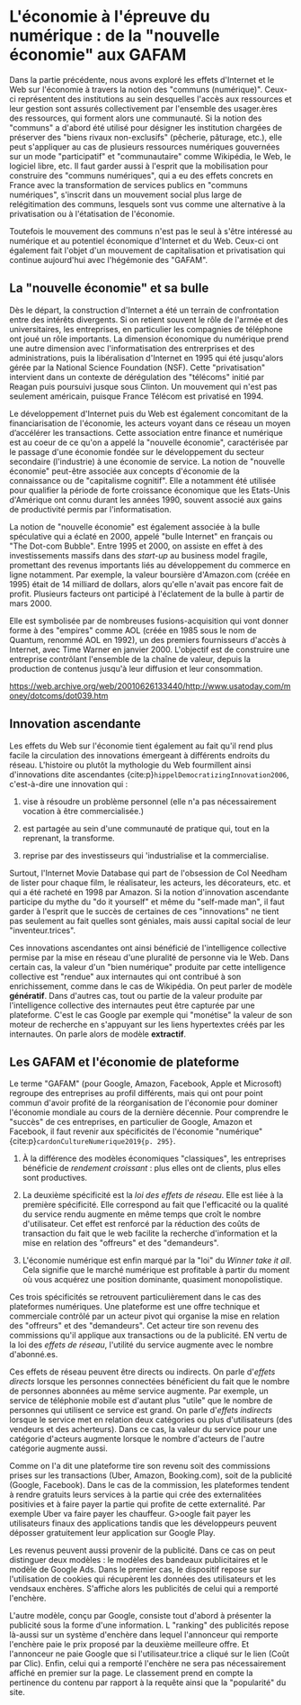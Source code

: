 # L'économie à l'épreuve du numérique : de la "nouvelle économie" aux GAFAM

Dans la partie précédente, nous avons exploré les effets d'Internet et le Web sur l'économie à travers la notion des "communs (numérique)". Ceux-ci représentent des institutions au sein desquelles l'accès aux ressources et leur gestion sont assurés collectivement par l'ensemble des usager.ères des ressources, qui forment alors une communauté. Si la notion des "communs" a d'abord été utilisé pour désigner les institution chargées de préserver des "biens rivaux non-exclusifs" (pêcherie, pâturage, etc.), elle peut s'appliquer au cas de plusieurs ressources numériques gouvernées sur un mode "participatif" et "communautaire" comme Wikipédia, le Web, le logiciel libre, etc. Il faut garder aussi à l'esprit que la mobilisation pour construire des "communs numériques", qui a eu des effets concrets en France avec la transformation de services publics en "communs numériques", s'inscrit dans un mouvement social plus large de relégitimation des communs, lesquels sont vus comme une alternative à la privatisation ou à l'étatisation de l'économie.

Toutefois le mouvement des communs n'est pas le seul à s'être intéressé au numérique et au potentiel économique d'Internet et du Web. Ceux-ci ont également fait l'objet d'un mouvement de capitalisation et privatisation qui continue aujourd'hui avec l'hégémonie des "GAFAM".



## La "nouvelle économie" et sa bulle

Dès le départ, la construction d'Internet a été un terrain de confrontation entre des intérêts divergents. Si on retient souvent le rôle de l'armée et des universitaires, les entreprises, en particulier les compagnies de téléphone ont joué un rôle importants. La dimension économique du numérique prend une autre dimension avec l'informatisation des entrerprises et des administrations, puis la libéralisation d'Internet en 1995 qui été jusqu'alors gérée par la National Science Foundation (NSF). Cette "privatisation" intervient dans un contexte de dérégulation des "télécoms" initié par Reagan puis poursuivi jusque sous Clinton. Un mouvement qui n'est pas seulement américain, puisque France Télécom est privatisé en 1994.

Le développement d'Internet puis du Web est également concomitant de la financiarisation de l'économie, les acteurs voyant dans ce réseau un moyen d’accélérer les transactions. Cette association entre finance et numérique est au coeur de ce qu'on a appelé la "nouvelle économie", caractérisée par le passage d'une économie fondée sur le développement du secteur secondaire (l'industrie) à une économie de service. La notion de "nouvelle économie" peut-être associée aux concepts d'économie de la connaissance ou de "capitalisme cognitif". Elle a notamment été utilisée pour qualifier la période de forte croissance économique que les Etats-Unis d'Amérique ont connu durant les années 1990, souvent associé aux gains de productivité permis par l'informatisation.

La notion de "nouvelle économie" est également associée à la bulle spéculative qui a éclaté en 2000, appelé "bulle Internet" en français ou "The Dot-com Bubble". Entre 1995 et 2000, on assiste en effet à des investissements massifs dans des _start-up_ au business model fragile, promettant des revenus importants liés au développement du commerce en ligne notamment. Par exemple, la valeur boursière d'Amazon.com (créée en 1995) était de 14 milliard de dollars, alors qu'elle n'avait pas encore fait de profit. Plusieurs facteurs ont participé à l'éclatement de la bulle à partir de mars 2000.

Elle est symbolisée par de nombreuses fusions-acquisition qui vont donner forme à des "empires" comme AOL (créée en 1985 sous le nom de Quantum, renommé AOL en 1992), un des premiers fournisseurs d'accès à Internet, avec Time Warner en janvier 2000. L'objectif est de construire une entreprise contrôlant l'ensemble de la chaîne de valeur, depuis la production de contenus jusqu'à leur diffusion et leur consommation.



https://web.archive.org/web/20010626133440/http://www.usatoday.com/money/dotcoms/dot039.htm

## Innovation ascendante

Les effets du Web sur l'économie tient également au fait qu'il rend plus facile la circulation des innovations émergeant à différents endroits du réseau. L'histoire ou plutôt la mythologie du Web fourmillent ainsi d'innovations dite ascendantes {cite:p}`hippelDemocratizingInnovation2006`, c'est-à-dire une innovation qui :

1. vise à résoudre un problème personnel (elle n'a pas nécessairement vocation à être commercialisée.)

2. est partagée au sein d'une communauté de pratique qui, tout en la reprenant, la transforme.

3. reprise par des investisseurs qui 'industrialise et la commercialise.

Surtout, l'Internet Movie Database qui part de l'obsession de Col Needham de lister pour chaque film, le réalisateur, les acteurs, les décorateurs, etc. et qui a été racheté en 1998 par Amazon. Si la notion d'innovation ascendante participe du mythe du "do it yourself" et même du "self-made man", il faut garder à l'esprit que le succès de certaines de ces "innovations" ne tient pas seulement au fait quelles sont géniales, mais aussi capital social de leur "inventeur.trices".

Ces innovations ascendantes ont ainsi bénéficié de l'intelligence collective permise par la mise en réseau d'une pluralité de personne via le Web. Dans certain cas, la valeur d'un "bien numérique" produite par cette intelligence collective est "rendue" aux internautes qui ont contribué à son enrichissement, comme dans le cas de Wikipédia. On peut parler de modèle __génératif__. Dans d'autres cas, tout ou partie de la valeur produite par l'intelligence collective des internautes peut être capturée par une plateforme. C'est le cas Google par exemple qui "monétise" la valeur de son moteur de recherche en s'appuyant sur les liens hypertextes créés par les internautes. On parle alors de modèle __extractif__.

## Les GAFAM et l'économie de plateforme

Le terme "GAFAM" (pour Google, Amazon, Facebook, Apple et Microsoft) regroupe des entreprises au profil différents, mais qui ont pour point commun d'avoir profité de la réorganisation de l'économie pour dominer l'économie mondiale au cours de la dernière décennie. Pour comprendre le "succès" de ces entreprises, en particulier de Google, Amazon et Facebook, il faut revenir aux spécificités de l'économie "numérique" {cite:p}`cardonCultureNumerique2019{p. 295}`.

1. À la différence des modèles économiques "classiques", les entreprises bénéficie de _rendement croissant_ : plus elles ont de clients, plus elles sont productives.

2. La deuxième spécificité est la _loi des effets de réseau_. Elle est liée à la première spécificité. Elle correspond au fait que l'efficacité ou la qualité du service rendu augmente en même temps que croît le nombre d'utilisateur. Cet effet est renforcé par la réduction des coûts de transaction du fait que le web facilite la recherche d'information et la mise en relation des "offreurs" et des "demandeurs".

3. L'économie numérique est enfin marqué par la "loi" du _Winner take it all_. Cela signifie que le marché numérique est profitable à partir du moment où vous acquérez une position dominante, quasiment monopolistique.

Ces trois spécificités se retrouvent particulièrement dans le cas des plateformes numériques. Une plateforme est une offre technique et commerciale contrôlé par un acteur pivot qui organise la mise en relation des "offreurs" et des "demandeurs". Cet acteur tire son revenu des commissions qu'il applique aux transactions ou de la publicité. EN vertu de la loi des _effets de réseau_, l'utilité du service augmente avec le nombre d'abonné.es.

Ces effets de réseau peuvent être directs ou indirects. On parle d'_effets directs_ lorsque les personnes connectées bénéficient du fait que le nombre de personnes abonnées au même service augmente. Par exemple, un service de téléphonie mobile est d'autant plus "utile" que le nombre de personnes qui utilisent ce service est grand. On parle d'_effets indirects_ lorsque le service met en relation deux catégories ou plus d'utilisateurs (des vendeurs et des acherteurs). Dans ce cas, la valeur du service pour une catégorie d'acteurs augmente lorsque le nombre d'acteurs de l'autre catégorie augmente aussi.

Comme on l'a dit une plateforme tire son revenu soit des commissions prises sur les transactions (Uber, Amazon, Booking.com), soit de la publicité (Google, Facebook). Dans le cas de la commission, les plateformes tendent à rendre gratuits leurs services à la partie qui crée des externalitées positivies et à faire payer la partie qui profite de cette externalité. Par exemple Uber va faire payer les chauffeur. G>oogle fait payer les utilisateurs finaux des applications tandis que les développeurs peuvent déposser gratuitement leur application sur Google Play.

Les revenus peuvent aussi provenir de la publicité. Dans ce cas on peut distinguer deux modèles : le modèles des bandeaux publicitaires et le modèle de Google Ads. Dans le premier cas, le dispositif repose sur l'utilisation de cookies qui récupèrent les données des utilisateurs et les vendsaux enchères. S'affiche alors les publicités de celui qui a remporté l'enchère.

L'autre modèle, conçu par Google, consiste tout d'abord à présenter la publicité sous la forme d'une information. L "ranking" des publicités repose là-aussi sur un système d'enchère dans lequel l'annonceur qui remporte l'enchère paie le prix proposé par la deuxième meilleure offre. Et l'annonceur ne paie Google que si l'utilisateur.trice a cliqué sur le lien (Coût par Clic). Enfin, celui qui a remporté l'enchère ne sera pas nécessairement affiché en premier sur la page. Le classement prend en compte la pertinence du contenu par rapport à la requête ainsi que la "popularité" du site.
